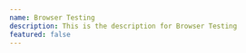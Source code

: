 ```yaml
---
name: Browser Testing
description: This is the description for Browser Testing
featured: false
---
```

